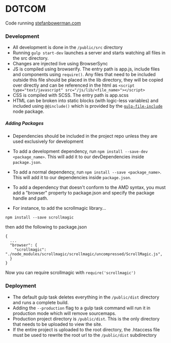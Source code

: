 # DOTCOM

Code running [stefanbowerman.com](http://stefanbowerman.com)

### Development
- All development is done in the ``/public/src`` directory
- Running ``gulp start-dev`` launches a server and starts watching all files in the src directory.
- Changes are injected live using BrowserSync
- JS is compiled using browserify.  The entry path is app.js, include files and components using ``require()``.  Any files that need to be included outside this file should be placed in the lib directory, they will be copied over directly and can be referenced in the html as ``<script type="text/javascript" src="/js/lib/<file_name>"></script>``
- CSS is compiled with SCSS.  The entry path is app.scss
- HTML can be broken into static blocks (with logic-less variables) and included using ```@@include()``` which is provided by the [``gulp-file-include``](https://www.npmjs.com/package/gulp-file-include) node package.

##### Adding Packages
- Dependencies should be included in the project repo unless they are used exclusively for development
- To add a development dependency, run ``npm install --save-dev <package_name>``.  This will add it to our devDependencies inside ``package.json``.
- To add a normal dependency, run ``npm install --save <package_name>``.  This will add it to our dependencies inside ``package.json``.
- To add a dependency that doesn't conform to the AMD syntax, you must add a "browser" property to package.json and specify the package handle and path.  

- For instance, to add the scrollmagic library...
```
npm install --save scrollmagic
```
then add the following to package.json
```
{
  ...
  "browser": {
    "scrollmagic": "./node_modules/scrollmagic/scrollmagic/uncompressed/ScrollMagic.js",
  }
}
```
Now you can require scrollmagic with ```require('scrollmagic')```

### Deployment
- The default gulp task deletes everything in the ``/public/dist`` directory and runs a complete build.
- Adding the ``--production`` flag to a gulp task command will run it in production mode which will remove sourcemaps.
- Production project directory is ``/public/dist``.  This is the only directory that needs to be uploaded to view the site.
- If the entire project is uploaded to the root directory, the .htaccess file must be used to rewrite the root url to the ``/public/dist`` subdirectory